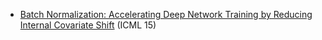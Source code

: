 
- [Batch Normalization: Accelerating Deep Network Training by Reducing Internal Covariate Shift](https://arxiv.org/abs/1502.03167) (ICML 15)
